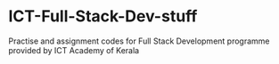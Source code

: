 # ICT-Full-Stack-Dev-stuff
Practise and assignment codes for Full Stack Development programme provided by ICT Academy of Kerala
